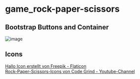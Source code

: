 # game_rock-paper-scissors
## Bootstrap Buttons and Container
![image](https://github.com/Stephi-x3/game_rock-paper-scissors/assets/139639918/73db6098-e5c8-4c42-aadb-f3ef23ad56bd)

## Icons
<a href="https://www.flaticon.com/de/kostenlose-icons/hallo" title="hallo Icons">Hallo Icon erstellt von Freepik - Flaticon</a><br>
<a href="https://youtu.be/NTDBKgBY6JU?feature=shared" title="Rock-Paper-Scissors Icons">Rock-Paper-Scissors-Icons von Code Grind - Youtube-Channel</a>
